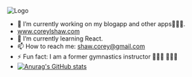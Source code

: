      
![Logo](https://user-images.githubusercontent.com/30012443/133676188-b43e9bd3-4d0d-4a67-ad32-26b10cc8f11c.png)


- 🔭 I’m currently working on my blogapp and other apps👨🏾‍💻.
- www.coreylshaw.com
- 🌱 I’m currently learning React.
- 📫 How to reach me: shaw.corey@gmail.com
- ⚡ Fun fact: I am a former gymnastics instructor 🤸🏾‍♂️ 🤸🏾‍♂️
- [![Anurag's GitHub stats](https://github-readme-stats.vercel.app/api?username=shawcorey)](https://github.com/anuraghazra/github-readme-stats)
<!--
**shawcorey/shawcorey** is a ✨ _special_ ✨ repository because its `README.md` (this file) appears on your GitHub profile.

Here are some ideas to get you started:

- 🔭 I’m currently working on my blogapp.
- 🌱 I’m currently learning Spring and MySQL
- 👯 I’m looking to collaborate on everyrthing.
- 🤔 I’m looking for help with JavaScript
- 📫 How to reach me: shaw.corey@gmail.com
- 😄 Pronouns: He/Him
- ⚡ Fun fact: I am a Gymnastics instructor 


-->

